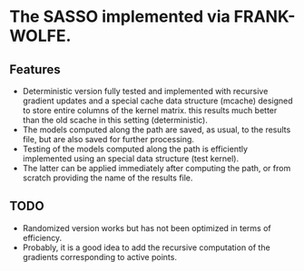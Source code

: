  
# The SASSO implemented via FRANK-WOLFE.

## Features
* Deterministic version fully tested and implemented with recursive gradient updates and a special cache data structure (mcache) designed to store entire columns of the kernel matrix. this results much better than the old scache in this setting (deterministic).
* The models computed along the path are saved, as usual, to the results file, but are also saved for further processing.
* Testing of the models computed along the path is efficiently implemented using an special data structure (test kernel).
* The latter can be applied immediately after computing the path, or from scratch providing the name of the results file.

## TODO
* Randomized version works but has not been optimized in terms of efficiency.
* Probably, it is a good idea to add the recursive computation of the gradients corresponding to active points.

